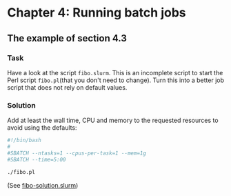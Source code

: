 # Chapter 4: Running batch jobs

## The example of section 4.3

### Task

Have a look at the script ``fibo.slurm``. This is an incomplete script to start the
Perl script ``fibo.pl``(that you don't need to change). Turn this into a better job
script that does not rely on default values.

### Solution

Add at least the wall time, CPU and memory to the requested resources to avoid using the defaults:

``` bash
#!/bin/bash
#
#SBATCH --ntasks=1 --cpus-per-task=1 --mem=1g
#SBATCH --time=5:00

./fibo.pl
```
(See [fibo-solution.slurm](fibo-solution.slurm))
